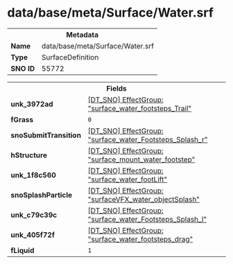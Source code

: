 <h1>data/base/meta/Surface/Water.srf</h1><table><tr><th colspan="100%">Metadata</th></tr><tr><td><b>Name</b></td><td>data/base/meta/Surface/Water.srf</td></tr><tr><td><b>Type</b></td><td>SurfaceDefinition</td></tr><tr><td><b>SNO ID</b></td><td>55772</td></tr></table>

<table><tr><th colspan="100%">Fields</th></tr><tr><td><b>unk_3972ad</b></td><td><a href="..\EffectGroup\surface_water_footsteps_Trail.efg.md">[DT_SNO] EffectGroup: "surface_water_footsteps_Trail"</a></td></tr><tr><td><b>fGrass</b></td><td><code>0</code></td></tr><tr><td><b>snoSubmitTransition</b></td><td><a href="..\EffectGroup\surface_water_Footsteps_Splash_r.efg.md">[DT_SNO] EffectGroup: "surface_water_Footsteps_Splash_r"</a></td></tr><tr><td><b>hStructure</b></td><td><a href="..\EffectGroup\surface_mount_water_footstep.efg.md">[DT_SNO] EffectGroup: "surface_mount_water_footstep"</a></td></tr><tr><td><b>unk_1f8c560</b></td><td><a href="..\EffectGroup\surface_water_footLift.efg.md">[DT_SNO] EffectGroup: "surface_water_footLift"</a></td></tr><tr><td><b>snoSplashParticle</b></td><td><a href="..\EffectGroup\surfaceVFX_water_objectSplash.efg.md">[DT_SNO] EffectGroup: "surfaceVFX_water_objectSplash"</a></td></tr><tr><td><b>unk_c79c39c</b></td><td><a href="..\EffectGroup\surface_water_Footsteps_Splash_l.efg.md">[DT_SNO] EffectGroup: "surface_water_Footsteps_Splash_l"</a></td></tr><tr><td><b>unk_405f72f</b></td><td><a href="..\EffectGroup\surface_water_footsteps_drag.efg.md">[DT_SNO] EffectGroup: "surface_water_footsteps_drag"</a></td></tr><tr><td><b>fLiquid</b></td><td><code>1</code></td></tr></table>

